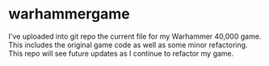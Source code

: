 # warhammergame

I've uploaded into git repo the current file for my Warhammer 40,000 game.  This includes the original game code as well
as some minor refactoring.  This repo will see future updates as I continue to refactor my game.
